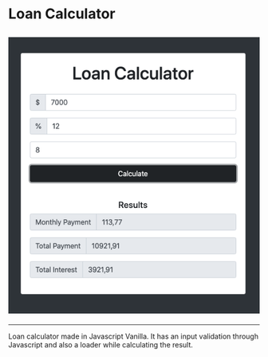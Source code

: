# Loan Calculator

## ![](img/loan.png)

---

Loan calculator made in Javascript Vanilla. It has an input validation through Javascript and also a loader while calculating the result.
